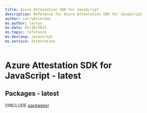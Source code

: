 ```yaml
---
title: Azure Attestation SDK for JavaScript
description: Reference for Azure Attestation SDK for JavaScript
author: LarryOsterman
ms.author: larryo
ms.data: 03/16/2023
ms.topic: reference
ms.devlang: javascript
ms.service: attestation
---
```

# Azure Attestation SDK for JavaScript - latest
## Packages - latest
[!INCLUDE [packages](attestation-index.md)]
